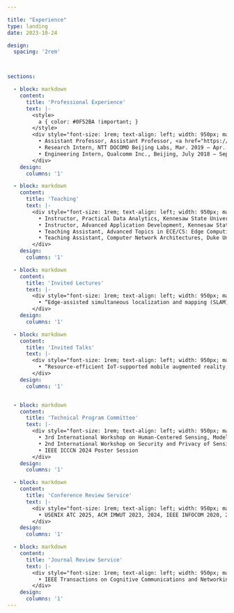 ```yaml
---

title: "Experience"
type: landing
date: 2023-10-24

design:
  spacing: '2rem'



sections:

  - block: markdown
    content:
      title: 'Professional Experience'
      text: |-
        <style>
          a { color: #0F52BA !important; }
        </style>
        <div style="font-size: 1rem; text-align: left; width: 950px; margin: 0 auto;">
          • Assistant Professor, Assistant Professor, <a href="https://ccse.kennesaw.edu/it/">Department of Information Technology</a>, <a href="https://ccse.kennesaw.edu/">College of Computing and Software Engineering</a>, <a href="https://www.kennesaw.edu">Kennesaw State University</a>, Aug. 2024 - May 2025<br>
          • Research Intern, NTT DOCOMO Beijing Labs, Mar. 2019 – Apr. 2019<br>
          • Engineering Intern, Qualcomm Inc., Beijing, July 2018 – Sept. 2018
        </div>
    design:
      columns: '1'

  - block: markdown
    content:
      title: 'Teaching'
      text: |-
        <div style="font-size: 1rem; text-align: left; width: 950px; margin: 0 auto;">
          • Instructor, Practical Data Analytics, Kennesaw State University, Spring 2025<br>
          • Instructor, Advanced Application Development, Kennesaw State University, Fall 2024<br>
          • Teaching Assistant, Advanced Topics in ECE/CS: Edge Computing, Duke University, Spring 2023<br>
          • Teaching Assistant, Computer Network Architectures, Duke University, Fall 2021
        </div>
    design:
      columns: '1'

  - block: markdown
    content:
      title: 'Invited Lectures'
      text: |-
        <div style="font-size: 1rem; text-align: left; width: 950px; margin: 0 auto;">
          • “Edge-assisted simultaneous localization and mapping (SLAM),” University of Michigan–Ann Arbor EECS 498/598: Special topics on “AI-Enabled Mixed Reality,” Feb. 2025
        </div>
    design:
      columns: '1'

  - block: markdown
    content:
      title: 'Invited Talks'
      text: |-
        <div style="font-size: 1rem; text-align: left; width: 950px; margin: 0 auto;">
          • “Resource-efficient IoT-supported mobile augmented reality,” Invited talk at Hitachi R&D, Oct. 2022
        </div>
    design:
      columns: '1'


  - block: markdown
    content:
      title: 'Technical Program Committee'
      text: |-
        <div style="font-size: 1rem; text-align: left; width: 950px; margin: 0 auto;">
          • 3rd International Workshop on Human-Centered Sensing, Modeling, and Intelligent Systems (HumanSys’25), co-located with CPS-IoT Week 2025<br>
          • 2nd International Workshop on Security and Privacy of Sensing Systems (Sensors S&P’25), co-located with CPS-IoT Week 2025<br>
          • IEEE ICCCN 2024 Poster Session
        </div>
    design:
      columns: '1'

  - block: markdown
    content:
      title: 'Conference Review Service'
      text: |-
        <div style="font-size: 1rem; text-align: left; width: 950px; margin: 0 auto;">
          • USENIX ATC 2025, ACM IMWUT 2023, 2024, IEEE INFOCOM 2020, 2021, 2024, ACM MobiCom 2023, ACM SIGCOMM 2023, ACM HotMobile 2023, ACM/IEEE IPSN 2021, 2022, 2024, ACM MobiHoc 2021, 2022, 2023, ACM SenSys 2020, 2021, 2022, 2023, IEEE ICNP 2020, 2021, IEEE ICDCS 2020, 2022
        </div>
    design:
      columns: '1'

  - block: markdown
    content:
      title: 'Journal Review Service'
      text: |-
        <div style="font-size: 1rem; text-align: left; width: 950px; margin: 0 auto;">
          • IEEE Transactions on Cognitive Communications and Networking, IEEE Transactions on Mobile Computing, IEEE Transactions on Sensor Networks, IEEE Transactions on Wireless Communications, IEEE Network Magazine, IEEE Wireless Communications Letters
        </div>
    design:
      columns: '1'
---
```


